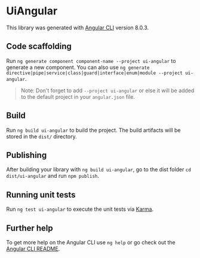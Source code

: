 # UiAngular

This library was generated with [Angular CLI](https://github.com/angular/angular-cli) version 8.0.3.

## Code scaffolding

Run `ng generate component component-name --project ui-angular` to generate a new component. You can also use `ng generate directive|pipe|service|class|guard|interface|enum|module --project ui-angular`.
> Note: Don't forget to add `--project ui-angular` or else it will be added to the default project in your `angular.json` file. 

## Build

Run `ng build ui-angular` to build the project. The build artifacts will be stored in the `dist/` directory.

## Publishing

After building your library with `ng build ui-angular`, go to the dist folder `cd dist/ui-angular` and run `npm publish`.

## Running unit tests

Run `ng test ui-angular` to execute the unit tests via [Karma](https://karma-runner.github.io).

## Further help

To get more help on the Angular CLI use `ng help` or go check out the [Angular CLI README](https://github.com/angular/angular-cli/blob/master/README.md).
